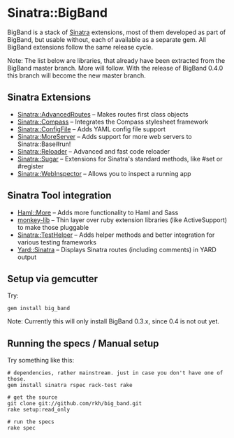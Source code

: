 Sinatra::BigBand
================

BigBand is a stack of [Sinatra](http://sinatrarb.com) extensions, most of them developed as part of BigBand, but usable without,
each of available as a separate gem. All BigBand extensions follow the same release cycle.

Note: The list below are libraries, that already have been extracted from the BigBand master branch. More will follow.
With the release of BigBand 0.4.0 this branch will become the new master branch.

Sinatra Extensions
------------------

* [Sinatra::AdvancedRoutes](http://github.com/rkh/sinatra-advanced-routes) – Makes routes first class objects
* [Sinatra::Compass](http://github.com/rkh/sinatra-compass) – Integrates the Compass stylesheet framework
* [Sinatra::ConfigFile](http://github.com/rkh/sinatra-config-file) – Adds YAML config file support
* [Sinatra::MoreServer](http://github.com/rkh/sinatra-more-server) – Adds support for more web servers to Sinatra::Base#run!
* [Sinatra::Reloader](http://github.com/rkh/sinatra-reloader) – Advanced and fast code reloader
* [Sinatra::Sugar](http://github.com/rkh/sinatra-sugar) – Extensions for Sinatra's standard methods, like #set or #register
* [Sinatra::WebInspector](http://github.com/rkh/sinatra-web-inspector) – Allows you to inspect a running app

Sinatra Tool integration
------------------------

* [Haml::More](http://github.com/rkh/sinatra-advanced-routes) – Adds more functionality to Haml and Sass
* [monkey-lib](http://github.com/rkh/monkey-lib) – Thin layer over ruby extension libraries (like ActiveSupport) to make those pluggable
* [Sinatra::TestHelper](http://github.com/rkh/sinatra-test-helper) – Adds helper methods and better integration for various testing frameworks
* [Yard::Sinatra](http://github.com/rkh/yard-sinatra) – Displays Sinatra routes (including comments) in YARD output

Setup via gemcutter
-------------------

Try:

    gem install big_band

Note: Currently this will only install BigBand 0.3.x, since 0.4 is not out yet.

Running the specs / Manual setup
--------------------------------

Try something like this:

    # dependencies, rather mainstream. just in case you don't have one of those.
    gem install sinatra rspec rack-test rake
    
    # get the source
    git clone git://github.com/rkh/big_band.git
    rake setup:read_only
    
    # run the specs
    rake spec
